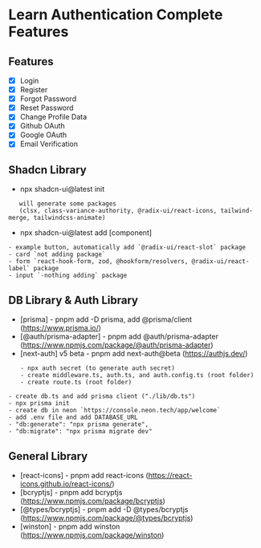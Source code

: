 # Learn Authentication Complete Features

## Features

-   [x] Login
-   [x] Register
-   [x] Forgot Password
-   [x] Reset Password
-   [x] Change Profile Data
-   [x] Github OAuth
-   [x] Google OAuth
-   [x] Email Verification

## Shadcn Library

-   npx shadcn-ui@latest init

```text
   will generate some packages
   (clsx, class-variance-authority, @radix-ui/react-icons, tailwind-merge, tailwindcss-animate)
```

-   npx shadcn-ui@latest add [component]

```text
- example button, automatically add `@radix-ui/react-slot` package
- card `not adding package`
- form `react-hook-form, zod, @hookform/resolvers, @radix-ui/react-label` package
- input `-nothing adding` package
```

## DB Library & Auth Library

-   [prisma] - pnpm add -D prisma, add @prisma/client (https://www.prisma.io/)
-   [@auth/prisma-adapter] - pnpm add @auth/prisma-adapter (https://www.npmjs.com/package/@auth/prisma-adapter)
-   [next-auth] v5 beta - pnpm add next-auth@beta (https://authjs.dev/)
    ```text
    - npx auth secret (to generate auth secret)
    - create middleware.ts, auth.ts, and auth.config.ts (root folder)
    - create route.ts (root folder)
    ```

```text
- create db.ts and add prisma client ("./lib/db.ts")
- npx prisma init
- create db in neon `https://console.neon.tech/app/welcome`
- add .env file and add DATABASE_URL
- "db:generate": "npx prisma generate",
- "db:migrate": "npx prisma migrate dev"
```

## General Library

-   [react-icons] - pnpm add react-icons (https://react-icons.github.io/react-icons/)
-   [bcryptjs] - pnpm add bcryptjs (https://www.npmjs.com/package/bcryptjs)
-   [@types/bcryptjs] - pnpm add -D @types/bcryptjs (https://www.npmjs.com/package/@types/bcryptjs)
-   [winston] - pnpm add winston (https://www.npmjs.com/package/winston)
